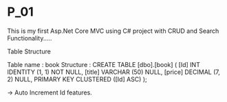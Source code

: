 # P_01

This is my first Asp.Net Core MVC using C# project with CRUD and Search Functionality.....

Table Structure 

Table name : book 
Structure :
  CREATE TABLE [dbo].[book] (
    [Id]    INT            IDENTITY (1, 1) NOT NULL,
    [title] VARCHAR (50)   NULL,
    [price] DECIMAL (7, 2) NULL,
    PRIMARY KEY CLUSTERED ([Id] ASC)
);

-> Auto Increment Id features.
